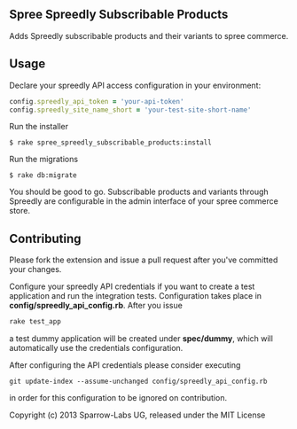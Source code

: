 ## Spree Spreedly Subscribable Products

Adds Spreedly subscribable products and their variants to spree commerce.


## Usage

Declare your spreedly API access configuration in your environment:

```ruby
config.spreedly_api_token = 'your-api-token'
config.spreedly_site_name_short = 'your-test-site-short-name'
```

Run the installer

    $ rake spree_spreedly_subscribable_products:install
    
Run the migrations

    $ rake db:migrate

You should be good to go. Subscribable products and variants through Spreedly are configurable in the admin interface of your spree commerce store.

## Contributing

Please fork the extension and issue a pull request after you've committed your changes.

Configure your spreedly API credentials if you want to create a test application and run the integration tests. Configuration
takes place in __config/spreedly_api_config.rb__. After you issue

```bash
rake test_app
```
a test dummy application will be created under __spec/dummy__, which will automatically use the credentials configuration.

After configuring the API credentials please consider executing

```git
git update-index --assume-unchanged config/spreedly_api_config.rb
```
in order for this configuration to be ignored on contribution.

Copyright (c) 2013 Sparrow-Labs UG, released under the MIT License
